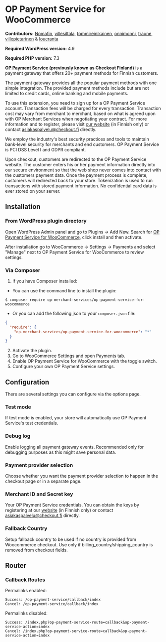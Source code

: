 # OP Payment Service for WooCommerce

**Contributors:** [Nomafin](https://github.com/nomafin), [villesiltala](https://github.com/villesiltala), [tommireinikainen](https://github.com/tommireinikainen), [onnimonni](https://github.com/onnimonni), [traone](https://github.com/traone), [villepietarinen](https://github.com/villepietarinen) & [loueranta](https://github.com/loueranta)

**Required WordPress version:** 4.9

**Required PHP version:** 7.3

**[OP Payment Service](https://www.checkout.fi) (previously known as Checkout Finland)** is a payment gateway that offers 20+ payment methods for Finnish customers.

The payment gateway provides all the popular payment methods with one simple integration. The provided payment methods include but are not limited to credit cards, online banking and mobile payments. 

To use this extension, you need to sign up for a OP Payment Service account. Transaction fees will be charged for every transaction. Transaction cost may vary from merchant to merchant, based on what is agreed upon with OP Merchant Services when negotiating your contract. For more information and to register, please visit [our website](https://www.checkout.fi)  (in Finnish only) or contact [asiakaspalvelu@checkout.fi](mailto:asiakaspalvelu@checkout.fi) directly.

We employ the industry's best security practices and tools to maintain bank-level security for merchants and end customers. OP Payment Service is PCI DSS Level I and GDPR compliant. 

Upon checkout, customers are redirected to the OP Payment Service website. The customer enters his or her payment information directly into our secure environment so that the web shop never comes into contact with the customers payment data. Once the payment process is complete, customers will redirected back to your store. Tokenization is used to run transactions with stored payment information. No confidential card data is ever stored on your server.

## Installation

### From WordPress plugin directory

Open WordPress Admin panel and go to Plugins -> Add New. Search for [OP Payment Service for WooCommerce](https://wordpress.org/plugins/op-payment-service-for-woocommerce/), click install and then activate. 

After installation go to WooCommerce -> Settings -> Payments and select "Manage" next to OP Payment Service for WooCommerce to review settings.

### Via Composer

1. If you have Composer installed:
- You can use the command line to install the plugin:

```
$ composer require op-merchant-services/op-payment-service-for-woocommerce
```
- Or you can add the following json to your `composer.json` file:

```json
{
  "require": {
    "op-merchant-services/op-payment-service-for-woocommerce": "*"
  }
}
```
2. Activate the plugin.
3. Go to WooCommerce Settings and open Payments tab.
4. Enable OP Payment Service for WooCommerce with the toggle switch.
5. Configure your own OP Payment Service settings.

## Configuration

There are several settings you can configure via the options page.

### Test mode

If test mode is enabled, your store will automatically use OP Payment Service's test credentials.

### Debug log

Enable logging all payment gateway events. Recommended only for debugging purposes as this might save personal data.

### Payment provider selection

Choose whether you want the payment provider selection to happen in the checkout page or in a separate page.

### Merchant ID and Secret key

Your OP Payment Service credentials. You can obtain the keys by registering at our [website](https://www.checkout.fi) (in Finnish only) or contact [asiakaspalvelu@checkout.fi](mailto:asiakaspalvelu@checkout.fi) directly.

### Fallback Country

Setup fallback country to be used if no country is provided from Woocommerce checkout. Use only if billing_country/shipping_country is removed from checkout fields.

## Router

### Callback Routes

Permalinks enabled:

    Success: /op-payment-service/callback/index
    Cancel: /op-payment-service/callback/index

Permalinks disabled:

    Success: /index.php?op-payment-service-route=callback&op-payment-service-action=index
    Cancel: /index.php?op-payment-service-route=callback&op-payment-service-action=index
